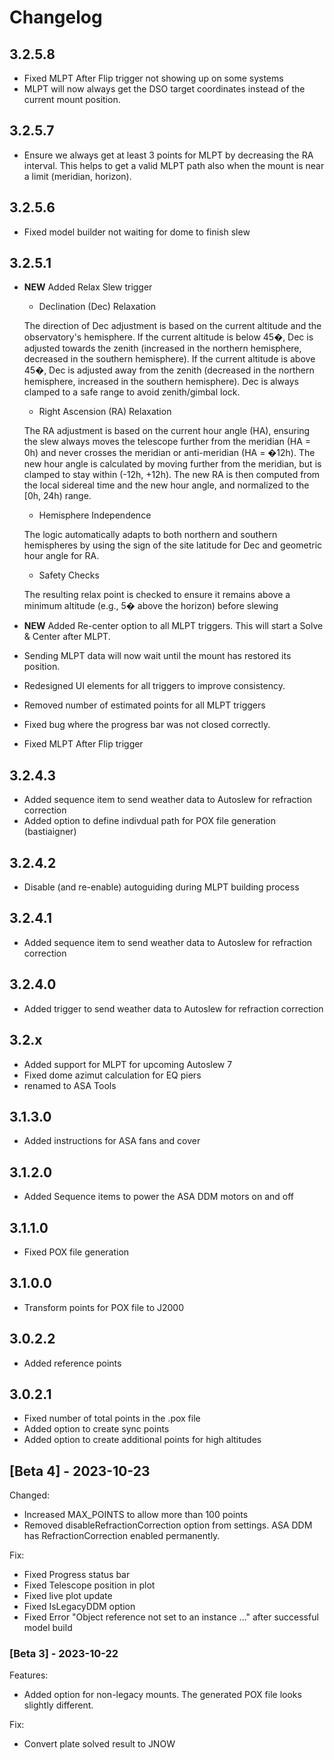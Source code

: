 
# Changelog

## 3.2.5.8
 - Fixed MLPT After Flip trigger not showing up on some systems
 - MLPT will now always get the DSO target coordinates instead of the current mount position.
  

## 3.2.5.7
 - Ensure we always get at least 3 points for MLPT by decreasing the RA interval.
This helps to get a valid MLPT path also when the mount is near a limit (meridian, horizon).
	
## 3.2.5.6
 - Fixed model builder not waiting for dome to finish slew

## 3.2.5.1
 - **NEW** Added Relax Slew trigger
	
	- Declination (Dec) Relaxation
			
	The direction of Dec adjustment is based on the current altitude and the observatory's hemisphere.
    If the current altitude is below 45�, Dec is adjusted towards the zenith (increased in the northern hemisphere, decreased in the southern hemisphere).
    If the current altitude is above 45�, Dec is adjusted away from the zenith (decreased in the northern hemisphere, increased in the southern hemisphere).
    Dec is always clamped to a safe range to avoid zenith/gimbal lock.
	
	- Right Ascension (RA) Relaxation
	
    The RA adjustment is based on the current hour angle (HA), ensuring the slew always moves the telescope further from the meridian (HA = 0h) and never crosses the meridian or anti-meridian (HA = �12h).
    The new hour angle is calculated by moving further from the meridian, but is clamped to stay within (-12h, +12h).
    The new RA is then computed from the local sidereal time and the new hour angle, and normalized to the [0h, 24h) range.

	- Hemisphere Independence
	
    The logic automatically adapts to both northern and southern hemispheres by using the sign of the site latitude for Dec and geometric hour angle for RA.

	- Safety Checks
	
	The resulting relax point is checked to ensure it remains above a minimum altitude (e.g., 5� above the horizon) before slewing
	
 - **NEW** Added Re-center option to all MLPT triggers. This will start a Solve & Center after MLPT.
 - Sending MLPT data will now wait until the mount has restored its position.
 - Redesigned UI elements for all triggers to improve consistency.
 - Removed number of estimated points for all MLPT triggers
 - Fixed bug where the progress bar was not closed correctly.
 - Fixed MLPT After Flip trigger 
	
	
## 3.2.4.3
 - Added sequence item to send weather data to Autoslew for refraction correction
 - Added option to define indivdual path for POX file generation (bastiaigner)
	
## 3.2.4.2
 - Disable (and re-enable) autoguiding during MLPT building process
   
## 3.2.4.1
 - Added sequence item to send weather data to Autoslew for refraction correction
   
## 3.2.4.0
 - Added trigger to send weather data to Autoslew for refraction correction

## 3.2.x

 - Added support for MLPT for upcoming Autoslew 7
 - Fixed dome azimut calculation for EQ piers
 - renamed to ASA Tools

## 3.1.3.0
 - Added instructions for ASA fans and cover
  
## 3.1.2.0
 - Added Sequence items to power the ASA DDM motors on and off

## 3.1.1.0
 - Fixed POX file generation
	
## 3.1.0.0
 - Transform points for POX file to J2000
	
## 3.0.2.2
 - Added reference points
	
## 3.0.2.1

- Fixed number of total points in the .pox file
- Added option to create sync points
- Added option to create additional points for high altitudes

## [Beta 4] - 2023-10-23

Changed:
- Increased MAX_POINTS to allow more than 100 points
- Removed disableRefractionCorrection option from settings. ASA DDM has RefractionCorrection enabled permanently.
 
Fix:
- Fixed Progress status bar
- Fixed Telescope position in plot
- Fixed live plot update
- Fixed IsLegacyDDM option
- Fixed Error "Object reference not set to an instance ..." after successful model build

### [Beta 3] - 2023-10-22

Features:
- Added option for non-legacy mounts. The generated POX file looks slightly different.

Fix:
- Convert plate solved result to JNOW
